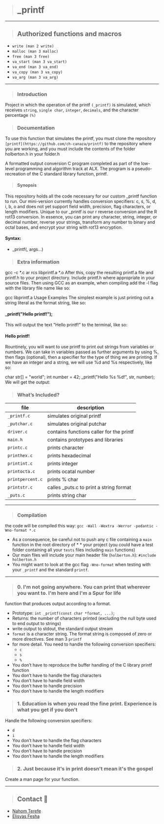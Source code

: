 > # _printf
---
> ## Authorized functions and macros
* `write (man 2 write)`
* `malloc (man 3 malloc)`
* `free (man 3 free)`
* `va_start (man 3 va_start)`
* `va_end (man 3 va_end)`
* `va_copy (man 3 va_copy)`
* `va_arg (man 3 va_arg)`
---
> ### Introduction

Project in which the operation of the printf `(_printf)` is simulated, which receives `string`, `single char`, `integer`, `decimals`, and the character percentage `(%)`

> ### Documentation

To use this function that simulates the printf, you must clone the repository `[printf](https://github.com/ch-canaza/printf)` to the repository where you are working, and you must include the contents of the folder holberton.h in your folder.h

A formatted output conversion C program completed as part of the low-level programming and algorithm track at ALX. The program is a pseudo- recreation of the C standard library function, printf.

> #### Synopsis

This repository holds all the code necessary for our custom _printf function to run. Our mini-version currently handles conversion specifiers: c, s, %, d, i, b, o and does not yet support field width, precision, flag characters, or length modifiers. Unique to our _printf is our r reverse conversion and the R rot13 conversion. In essence, you can print any character, string, integer, or decimal number, reverse your strings, transform any number to binary and octal bases, and encrypt your string with rot13 encryption.

#### Syntax:
 * _printf(<format string>, args...)

> ### Extra information

gcc -c \*.c
ar rcs libprintf.a \*.o
After this, copy the resulting printf.a file and printf.h to your project directory. Include printf.h where appropriate in your source files. Then using GCC as an example, when compiling add the -l flag with the library file name like so:

gcc <your stuff here> libprintf.a
Usage Examples
The simplest example is just printing out a string literal as the format string, like so:

#### _printf("Hello printf!");
This will output the text "Hello printf!" to the terminal, like so:

#### Hello printf!
Rountinely, you will want to use printf to print out strings from variables or numbers. We can take in variables passed as further arguments by using %, then flags (optional), then a specifier for the type of thing we are printing. If we have an integer and a string, we will use %d and %s respectively, like so:

char str[] = "world";
int number = 42;
_printf("Hello %s %d!", str, number);
We will get the output:
>### What’s Included?
|file|description| 
|----|-----------|
|  `_printf.c`  | simulates original printf | 
|  `_putchar.c` | simulates original putchar | 
|  `driver.c`  | contains functions caller for the printf | 
| `main.h` | contains prototypes and libraries| 
|  `printc.c`  | prints character | 
|  `printhex.c` | prints hexadecimal | 
|  `printint.c`  | prints integer | 
| `printocta.c` | prints ocatal number |
| `printpercent.c` | prints % char |
| `printstr.c` | calles _puts.c to print a string format | 
| `_puts.c` | prints string char |

---
> ### Compilation
the code will be compiled this way:
`gcc -Wall -Wextra -Werror -pedantic -Wno-format *.c`
* As a consequence, be careful not to push any c file containing a `main` function in the root directory of * * your project (you could have a test folder containing all your `tests` files including `main` functions)
* Our main files will include your main header file (`holberton.h`): `#include holberton.h`
* You might want to look at the gcc flag `-Wno-format` when testing with your `_printf` and the standard `printf`.
---
>### 0. I'm not going anywhere. You can print that wherever you want to. I'm here and I'm a Spur for life
function that produces output according to a format.
* Prototype: `int _printf(const char *format, ...)`;
* Returns: the number of characters printed (excluding the null byte used to end output to strings)
* write output to stdout, the standard output stream
* `format` is a character string. The format string is composed of zero or more directives. See man 3 `printf`
* for more detail. You need to handle the following conversion specifiers:
  * `c`
  * `s`
  * `%`
* You don’t have to reproduce the buffer handling of the C library printf function
* You don’t have to handle the flag characters
* You don’t have to handle field width
* You don’t have to handle precision
* You don’t have to handle the length modifiers
>### 1. Education is when you read the fine print. Experience is what you get if you don't
Handle the following conversion specifiers:

* `d`
* `i`
* You don’t have to handle the flag characters
* You don’t have to handle field width
* You don’t have to handle precision
* You don’t have to handle the length modifiers
>### 2. Just because it's in print doesn't mean it's the gospel

Create a man page for your function.

---
> ## Contact 💬

* [Nahom Terefe](https://github.com/Nahi-Terefe)
* [Elisyas Fesha](https://github.com/malu17)